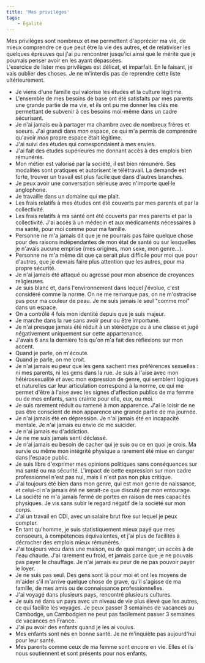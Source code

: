 ```yaml
---
title: 'Mes privilèges'
tags:
    - Égalité
---
```


Mes privilèges sont nombreux et me permettent d'apprécier ma vie, de mieux comprendre ce que peut être la vie des autres, et de relativiser les quelques épreuves qui j'ai pu rencontrer jusqu'ici ainsi que le mérite que je pourrais penser avoir en les ayant dépassées.  
L'exercice de lister mes privilèges est délicat, et imparfait. En le faisant, je vais oublier des choses. Je ne m'interdis pas de reprendre cette liste ultérieurement.

-   Je viens d'une famille qui valorise les études et la culture légitime.
-   L'ensemble de mes besoins de base ont été satisfaits par mes parents une grande partie de ma vie, et ils ont pu me donner les clés me permettant de subvenir à ces besoins moi-même dans un cadre sécurisant.
-   Je n'ai jamais eu à partager ma chambre avec de nombreux frères et soeurs. J'ai grandi dans _mon_ espace, ce qui m'a permis de comprendre qu'avoir _mon_ propre espace était légitime.
-   J'ai suivi des études qui correspondaient à mes envies.
-   J'ai fait des études supérieures me donnant accès à des emplois bien rémunérés.
-   Mon métier est valorisé par la société, il est bien rémunéré. Ses modalités sont pratiques et autorisent le télétravail. La demande est forte, trouver un travail est plus facile que dans d'autres branches.
-   Je peux avoir une conversation sérieuse avec n'importe quel·le anglophone.
-   Je travaille dans un domaine qui me plait.
-   Les frais relatifs à mes études ont été couverts par mes parents et par la collectivité.
-   Les frais relatifs à ma santé ont été couverts par mes parents et par la collectivité. J'ai accès à un médecin et aux médicaments nécessaires à ma santé, pour moi comme pour ma famille.
-   Personne ne m'a jamais dit que je ne pourrais pas faire quelque chose pour des raisons indépendantes de mon état de santé ou sur lesquelles je n'avais aucune emprise (mes origines, mon sexe, mon genre…).
-   Personne ne m'a même dit que ça serait plus difficile pour moi que pour d'autres, que je devrais faire plus attention que les autres, pour ma propre sécurité.
-   Je n'ai jamais été attaqué ou agressé pour mon absence de croyances religieuses.
-   Je suis blanc et, dans l'environnement dans lequel j'évolue, c'est considéré comme la norme. On ne me remarque pas, on ne m'ostracise pas pour ma couleur de peau. Je ne suis jamais le seul "comme moi" dans un espace.
-   On a contrôlé 4 fois mon identité depuis que je suis majeur.
-   Je marche dans la rue sans avoir peur ou être importuné.
-   Je n'ai presque jamais été réduit à un stéréotype ou à une classe et jugé négativement uniquement sur cette appartenance.
-   J'avais 6 ans la dernière fois qu'on m'a fait des réflexions sur mon accent.
-   Quand je parle, on m'écoute.
-   Quand je parle, on me croit.
-   Je n'ai jamais eu peur que les gens sachent mes préférences sexuelles : ni mes parents, ni les gens dans la rue. Je suis à l'aise avec mon hétérosexualité _et_ avec mon expression de genre, qui semblent logiques et naturelles car leur articulation correspond à la norme, ce qui me permet d'être à l'aise avec les signes d'affection publics de ma femme ou de mes enfants, sans crainte pour elle, eux, ou moi.
-   Je suis rarement réduit ou ramené à mon apparence. J'ai le loisir de ne pas être conscient de mon apparence une grande partie de ma journée.
-   Je n'ai jamais été en dépression. Je n'ai jamais été en incapacité mentale. Je n'ai jamais eu envie de me suicider.
-   Je n'ai jamais eu d'addiction.
-   Je ne me suis jamais senti déclassé.
-   Je n'ai jamais eu besoin de cacher qui je suis ou ce en quoi je crois. Ma survie ou même mon intégrité physique a rarement été mise en danger dans l'espace public.
-   Je suis libre d'exprimer mes opinions politiques sans conséquences sur ma santé ou ma sécurité. L'impact de cette expression sur mon cadre professionnel n'est pas nul, mais il n'est pas non plus critique.
-   J'ai toujours été bien dans mon genre, qui est mon genre de naissance, et celui-ci n'a jamais été ne serait-ce que discuté par mon entourage.
-   La société ne m'a jamais fermé de portes en raison de mes capacités physiques. Je vis sans subir le regard négatif de la société sur mon corps.
-   J'ai un travail en CDI, avec un salaire brut fixe sur lequel je peux compter.
-   En tant qu'homme, je suis statistiquement mieux payé que mes consoeurs, à compétences équivalentes, et j'ai plus de facilités à décrocher des emplois mieux rémunérés.
-   J'ai toujours vécu dans une maison, eu de quoi manger, un accès à de l'eau chaude. J'ai rarement eu froid, et jamais parce que je ne pouvais pas payer le chauffage. Je n'ai jamais eu peur de ne pas pouvoir payer le loyer.
-   Je ne suis pas seul. Des gens sont là pour moi et ont les moyens de m'aider s'il m'arrive quelque chose de grave, qu'il s'agisse de ma famille, de mes amis ou de connaissance professionnelles.
-   J'ai voyagé dans plusieurs pays, rencontré plusieurs cultures.
-   Je suis né dans un pays avec un niveau de vie plus élevé que les autres, ce qui facilite les voyages. Je peux passer 3 semaines de vacances au Cambodge, un Cambodgien ne peut pas facilement passer 3 semaines de vacances en France.
-   J'ai pu avoir des enfants quand je les ai voulus.
-   Mes enfants sont nés en bonne santé. Je ne m'inquiète pas aujourd'hui pour leur santé.
-   Mes parents comme ceux de ma femme sont encore en vie. Elles et ils nous soutiennent et sont présents pour nos enfants.
